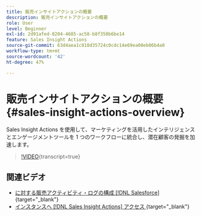 ```yaml
---
title: 販売インサイトアクションの概要
description: 販売インサイトアクションの概要
role: User
level: Beginner
exl-id: 2d91afed-8204-4685-ac58-b8f350b6be14
feature: Sales Insight Actions
source-git-commit: 63d4aea1c818d35724c0cdc14e69ea00eb06b4a0
workflow-type: tm+mt
source-wordcount: '42'
ht-degree: 47%

---
```


# 販売インサイトアクションの概要 {#sales-insight-actions-overview}

Sales Insight Actions を使用して、マーケティングを活用したインテリジェンスとエンゲージメントツールを 1 つのワークフローに統合し、潜在顧客の発掘を加速します。

>[!VIDEO](https://video.tv.adobe.com/v/3447246/?quality=12&learn=on&captions=jpn){transcript=true}

## 関連ビデオ

* [ に対する販売アクティビティ・ログの構成  [!DNL Salesforce]](/help/sales-insight-actions/configure-sales-activity-logging-to-salesforce.md){target="_blank"}
* [ インスタンスへ  [!DNL Sales Insight Actions]  アクセス ](/help/sales-insight-actions/accessing-your-sales-insight-actions-instance.md){target="_blank"}
